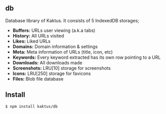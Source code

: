 ## db

Database library of Kaktus. It consists of 5 IndexedDB storages;

* **Buffers:** URLs user viewing (a.k.a tabs)
* **History:** All URLs visited
* **Likes:** Liked URLs
* **Domains:** Domain information & settings
* **Meta:** Meta information of URLs (title, icon, etc)
* **Keywords:** Every keyword extracted has its own row pointing to a URL
* **Downloads:** All downloads made
* **Screenshots:** LRU[10] storage for screenshots
* **Icons:** LRU[250] storage for favicons
* **Files:** Blob file database

## Install

```bash
$ npm install kaktus/db
```
